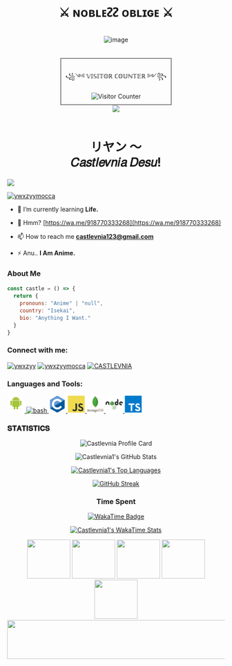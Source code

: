 <h1 align="center"> ⚔︎ ɴᴏʙʟᴇᴤᴤ ᴏʙʟɪɢᴇ ⚔︎ </h1> <br>
<div align="center">
 <img src="https://i.giphy.com/media/v1.Y2lkPTc5MGI3NjExNjRkZHkzNHUwdjJucnVqc2p2aTBoejB3Y2s5dmdldjJ1YmUybXNveCZlcD12MV9pbnRlcm5hbF9naWZfYnlfaWQmY3Q9Zw/eATt3b9TKBfB2l0z4G/giphy-downsized-large.gif" 
     alt="image" 
     style="max-width: 800px; height: auto;">
</div>
<br><br>
<div align="center">
    <div align="center" style="border: 2px gray solid; padding: 10px; display: inline-block;">
        <div style="text-align: center;">
          <p> ꧁༺ 𝕍𝕀𝕊𝕀𝕋𝕆ℝ ℂ𝕆𝕌ℕ𝕋𝔼ℝ ༻꧂</p>
            <img src="https://profile-counter.glitch.me/Castlevnia1/count.svg" alt="Visitor Counter" />
        </div>
    </div>
    <br>
    <img src="https://media.giphy.com/media/VgCDAzcKvsR6OM0uWg/giphy.gif" width="90">
    </div>

<br>
<h1 align="center">リヤン 〜<br>𝐶𝑎𝑠𝑡𝑙𝑒𝑣𝑛𝑖𝑎 𝐷𝑒𝑠𝑢!</h1>
<img align="center" height="auto" src="https://i.imgur.com/hs9O7aF.jpeg"/>




<p align="left"> <a href="https://twitter.com/CASTLEVNIA" target="blank"><img src="https://img.shields.io/twitter/follow/CASTLEVNIA?logo=twitter&style=for-the-badge" alt="ywxzyymocca" /></a> </p>

- 🌱 I’m currently learning **Life.**

- 📝 Hmm? [https://wa.me/918770333268](https://wa.me/918770333268)

- 📫 How to reach me **castlevnia123@gmail.com**

- ⚡ Anu.. **I Am Anime.**

### About Me
```js
const castle = () => {
  return {
    pronouns: "Anime" | "null",
    country: "Isekai",
    bio: "Anything I Want."
  }
}
```

<h3 align="left">Connect with me:</h3>
<p align="left">
<a href="https://dev.to/Castlevnia" target="blank"><img align="center" src="https://raw.githubusercontent.com/rahuldkjain/github-profile-readme-generator/master/src/images/icons/Social/devto.svg" alt="ywxzyy" height="30" width="40" /></a>
<a href="https://twitter.com/CASTLEVNIA" target="blank"><img align="center" src="https://raw.githubusercontent.com/rahuldkjain/github-profile-readme-generator/master/src/images/icons/Social/twitter.svg" alt="ywxzyymocca" height="30" width="40" /></a>
<a href="https://m.youtube.com/@castlevnia1944" target="blank"><img align="center" src="https://raw.githubusercontent.com/rahuldkjain/github-profile-readme-generator/master/src/images/icons/Social/youtube.svg" alt="CASTLEVNIA" height="30" width="40" /></a>
</p>

<h3 align="left">Languages and Tools:</h3>

<p align="left"> <a href="https://developer.android.com" target="_blank" rel="noreferrer"> <img src="https://raw.githubusercontent.com/devicons/devicon/master/icons/android/android-original-wordmark.svg" alt="android" width="40" height="40"/> </a> <a href="https://www.gnu.org/software/bash/" target="_blank" rel="noreferrer"> <img src="https://www.vectorlogo.zone/logos/gnu_bash/gnu_bash-icon.svg" alt="bash" width="40" height="40"/> </a> <a href="https://www.cprogramming.com/" target="_blank" rel="noreferrer"> <img src="https://raw.githubusercontent.com/devicons/devicon/master/icons/c/c-original.svg" alt="c" width="40" height="40"/> </a> <a href="https://developer.mozilla.org/en-US/docs/Web/JavaScript" target="_blank" rel="noreferrer"> <img src="https://raw.githubusercontent.com/devicons/devicon/master/icons/javascript/javascript-original.svg" alt="javascript" width="40" height="40"/> </a> <a href="https://www.mongodb.com/" target="_blank" rel="noreferrer"> <img src="https://raw.githubusercontent.com/devicons/devicon/master/icons/mongodb/mongodb-original-wordmark.svg" alt="mongodb" width="40" height="40"/> </a> <a href="https://nodejs.org" target="_blank" rel="noreferrer"> <img src="https://raw.githubusercontent.com/devicons/devicon/master/icons/nodejs/nodejs-original-wordmark.svg" alt="nodejs" width="40" height="40"/> </a> <a href="https://www.typescriptlang.org/" target="_blank" rel="noreferrer"> <img src="https://raw.githubusercontent.com/devicons/devicon/master/icons/typescript/typescript-original.svg" alt="typescript" width="40" height="40"/> </a> </p>

### 𝐒𝐓𝐀𝐓𝐈𝐒𝐓𝐈𝐂𝐒 <br>
<div align="center">
  <!-- Card Profile Section -->
  <img 
    src="https://cardivo.vercel.app/api?name=Castlevnia%20~&description=Hi,%20i%27m%20a%20just%20Anime,%20Nice%20to%20meet%20you%20👻&image=https://avatars.githubusercontent.com/u/110631529?s=96&v=4&backgroundColor=%23ecf0f1&github=Castlevnia1&pattern=leaf&colorPattern=%23eaeaea" 
    alt="Castlevnia Profile Card" 
    style="height: auto;"
  />

  <!-- GitHub Stats -->
  ![Castlevnia1's GitHub Stats](https://github-readme-stats.vercel.app/api?username=Castlevnia1&show_icons=true&theme=neon)

  <!-- Top Languages -->
  <a href="https://github.com/Castlevnia1">
    <img 
      src="https://github-readme-stats.vercel.app/api/top-langs/?username=Castlevnia1&langs_count=10&exclude_repo=deep-learning-specialization&theme=neon" 
      alt="Castlevnia1's Top Languages" 
    />
  </a>

  <!-- GitHub Streak Stats -->
  [![GitHub Streak](https://github-readme-streak-stats.herokuapp.com?user=Castlevnia1&theme=neon-duo&locale=en)](https://git.io/streak-stats)

  <!-- Time Spent -->
  <h3>Time Spent</h3>

  <!-- WakaTime Badge -->
  [![WakaTime Badge](https://wakatime.com/badge/user/ef147abe-f36f-460c-87f3-51b50708c5bd.svg)](https://wakatime.com/@ef147abe-f36f-460c-87f3-51b50708c5bd)

  <!-- WakaTime Stats -->
  [![Castlevnia1's WakaTime Stats](https://github-readme-stats.vercel.app/api/wakatime?username=Castlevnia&theme=neon)](https://github.com/anuraghazra/github-readme-stats)
</div>




<div align="center">
    <img src="https://i.giphy.com/media/3ohc0YpD0LR5wRyz1S/giphy.gif" alt="" style="width: 100px; height: 90px;">
    <img src="https://i.giphy.com/media/3ohc0YpD0LR5wRyz1S/giphy.gif" alt="" style="width: 100px; height: 90px;">
    <img src="https://i.giphy.com/media/3ohc0YpD0LR5wRyz1S/giphy.gif" alt="" style="width: 100px; height: 90px;">
    <img src="https://i.giphy.com/media/3ohc0YpD0LR5wRyz1S/giphy.gif" alt="" style="width: 100px; height: 90px;">
    <img src="https://i.giphy.com/media/3ohc0YpD0LR5wRyz1S/giphy.gif" alt="" style="width: 100px; height: 90px;">
    <br>
    <img src="https://media.giphy.com/media/eyvYnRdP8OQhQ0kW30/giphy.gif" alt="" style="width: 600px; height: 90px;">
</div>











